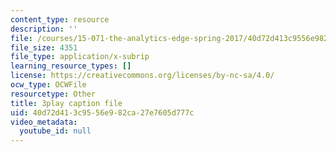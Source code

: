 ```yaml
---
content_type: resource
description: ''
file: /courses/15-071-the-analytics-edge-spring-2017/40d72d413c9556e982ca27e7605d777c_sJalJ1A9NDg.vtt
file_size: 4351
file_type: application/x-subrip
learning_resource_types: []
license: https://creativecommons.org/licenses/by-nc-sa/4.0/
ocw_type: OCWFile
resourcetype: Other
title: 3play caption file
uid: 40d72d41-3c95-56e9-82ca-27e7605d777c
video_metadata:
  youtube_id: null
---
```

